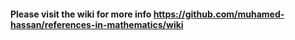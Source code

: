 #### Please visit the wiki for more info https://github.com/muhamed-hassan/references-in-mathematics/wiki
